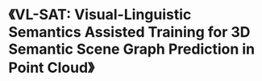 # 《VL-SAT: Visual-Linguistic Semantics Assisted Training for 3D Semantic Scene Graph Prediction in Point Cloud》

